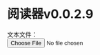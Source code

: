 <h1 id='ttl'>阅读器v0.0.2.9</h1>

<div id='the-input'>
 <label for="input-file">文本文件：</label><br>
 <input type="file" id="input-file">
</div>

<div id="content-target"></div>
<script type="text/javascript">
document.getElementById('input-file')
  .addEventListener('change', getFile)

chp = new Array
ttl = new Array
ttt = document.getElementById('ttl')
nem = new String

function topFunction() {
  document.body.scrollTop = 0; // For Safari
  document.documentElement.scrollTop = 0; // For Chrome, Firefox, IE and Opera
}

function getFile(event) {
	const input = event.target
  if ('files' in input && input.files.length > 0) {
	  placeFileContent(
      document.getElementById('content-target'),
      input.files[0])
       document.getElementById('the-input').remove()
  }
}

function placeFileContent(target, file) {
	readFileContent(file).then(content => {
	content = content.slice(36)
	for (i=0;i<content.length;i++) {
		if (content[i] == '>') {
			name = content.slice(0,i)
			content = content.slice(i+1, -77).trim()
			break
		}
	}
	content = separateChapters(content)
	chp = content
	title = getTitle(content)
	ttl = title
	placeTOC(target)
  }).catch(error => console.log(error))
}

function placeTOC(target){
  	ttt.innerHTML="目录 - "+name
  	target.innerHTML = ""
  	for (i in chp) {
  		target.innerHTML += "<p onclick='placeChapter(document.getElementById(\"content-target\"),"+i+")'><a>"+ttl[i]+"</a></p>"
  	}
  	target.innerHTML += "<hr><p onclick=\"window.window.window['window'].location = window['window'].window['window']['window']['window']['window']['window']['window']['location']\"><a>换一本书</a></p>"
}

sep_reg = /\n(?!\s{4})(?=.)/
function separateChapters(original) {
	results = new Array
	original = original.split(sep_reg)
	for (i of original){
		results.push(i.trim())
	}
	return results
}

function getTitle(chapters) {
	results = new Array
	for (i of chapters) {
		results.push(i.split("\n")[0].trim())
	}
	return results
}

function placeChapter(target, chp_n) {
	ttt.innerHTML=ttl[chp_n]
	content = chp[chp_n]
	content = ("<p>"+content).replace(/\r?\n|\r/g, "</p><p>").replace(/\s{4}/g, "　　")+"</p>"
	target.innerHTML = "<p onclick='placeTOC(document.getElementById(\"content-target\")'><a>返回目录</a></p>"
	target.innerHTML += content
	target.innerHTML += "<p onclick='placeChapter(document.getElementById(\"content-target\"),"+(chp_n-1)+");topFunction()'><a>前一章</a></p><p onclick='placeChapter(document.getElementById(\"content-target\"),"+(chp_n+1)+");topFunction()'><a>后一章</a></p>"
}

function readFileContent(file) {
	const reader = new FileReader()
  return new Promise((resolve, reject) => {
    reader.onload = event => resolve(event.target.result)
    reader.onerror = error => reject(error)
    reader.readAsText(file)
  })
}
</script>